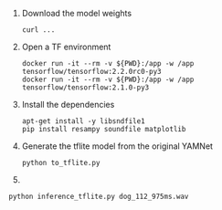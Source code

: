 
1. Download the model weights

   ```
   curl ...
   ```

2. Open a TF environment

   ```
   docker run -it --rm -v ${PWD}:/app -w /app tensorflow/tensorflow:2.2.0rc0-py3
   docker run -it --rm -v ${PWD}:/app -w /app tensorflow/tensorflow:2.1.0-py3
   ```

3. Install the dependencies

   ```
   apt-get install -y libsndfile1
   pip install resampy soundfile matplotlib
   ```

4. Generate the tflite model from the original YAMNet

   ```
   python to_tflite.py
   ```

5. 

   ```
   python inference_tflite.py dog_112_975ms.wav
   ```